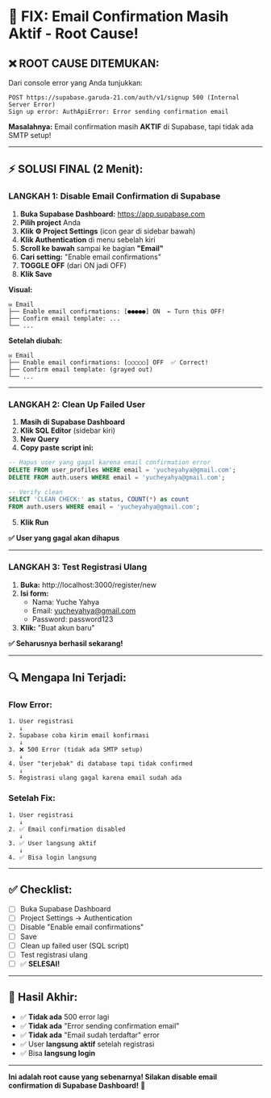 # 🔧 FIX: Email Confirmation Masih Aktif - Root Cause!

## ❌ **ROOT CAUSE DITEMUKAN:**

Dari console error yang Anda tunjukkan:
```
POST https://supabase.garuda-21.com/auth/v1/signup 500 (Internal Server Error)
Sign up error: AuthApiError: Error sending confirmation email
```

**Masalahnya:** Email confirmation masih **AKTIF** di Supabase, tapi tidak ada SMTP setup!

---

## ⚡ **SOLUSI FINAL (2 Menit):**

### **LANGKAH 1: Disable Email Confirmation di Supabase**

1. **Buka Supabase Dashboard:** https://app.supabase.com
2. **Pilih project** Anda
3. **Klik ⚙️ Project Settings** (icon gear di sidebar bawah)
4. **Klik Authentication** di menu sebelah kiri
5. **Scroll ke bawah** sampai ke bagian **"Email"**
6. **Cari setting:** "Enable email confirmations"
7. **TOGGLE OFF** (dari ON jadi OFF)
8. **Klik Save**

**Visual:**
```
✉️ Email
├── Enable email confirmations: [●●●●●] ON  ← Turn this OFF!
├── Confirm email template: ...
└── ...
```

**Setelah diubah:**
```
✉️ Email
├── Enable email confirmations: [○○○○○] OFF  ✅ Correct!
├── Confirm email template: (grayed out)
└── ...
```

---

### **LANGKAH 2: Clean Up Failed User**

1. **Masih di Supabase Dashboard**
2. **Klik SQL Editor** (sidebar kiri)
3. **New Query**
4. **Copy paste script ini:**

```sql
-- Hapus user yang gagal karena email confirmation error
DELETE FROM user_profiles WHERE email = 'yucheyahya@gmail.com';
DELETE FROM auth.users WHERE email = 'yucheyahya@gmail.com';

-- Verify clean
SELECT 'CLEAN CHECK:' as status, COUNT(*) as count
FROM auth.users WHERE email = 'yucheyahya@gmail.com';
```

5. **Klik Run**

**✅ User yang gagal akan dihapus**

---

### **LANGKAH 3: Test Registrasi Ulang**

1. **Buka:** http://localhost:3000/register/new
2. **Isi form:**
   - Nama: Yuche Yahya
   - Email: yucheyahya@gmail.com
   - Password: password123
3. **Klik:** "Buat akun baru"

**✅ Seharusnya berhasil sekarang!**

---

## 🔍 **Mengapa Ini Terjadi:**

### **Flow Error:**
```
1. User registrasi
   ↓
2. Supabase coba kirim email konfirmasi
   ↓
3. ❌ 500 Error (tidak ada SMTP setup)
   ↓
4. User "terjebak" di database tapi tidak confirmed
   ↓
5. Registrasi ulang gagal karena email sudah ada
```

### **Setelah Fix:**
```
1. User registrasi
   ↓
2. ✅ Email confirmation disabled
   ↓
3. ✅ User langsung aktif
   ↓
4. ✅ Bisa login langsung
```

---

## ✅ **Checklist:**

- [ ] Buka Supabase Dashboard
- [ ] Project Settings → Authentication
- [ ] Disable "Enable email confirmations"
- [ ] Save
- [ ] Clean up failed user (SQL script)
- [ ] Test registrasi ulang
- [ ] ✅ **SELESAI!**

---

## 🎯 **Hasil Akhir:**

- ✅ **Tidak ada** 500 error lagi
- ✅ **Tidak ada** "Error sending confirmation email"
- ✅ **Tidak ada** "Email sudah terdaftar" error
- ✅ User **langsung aktif** setelah registrasi
- ✅ Bisa **langsung login**

---

**Ini adalah root cause yang sebenarnya! Silakan disable email confirmation di Supabase Dashboard!** 🚀
